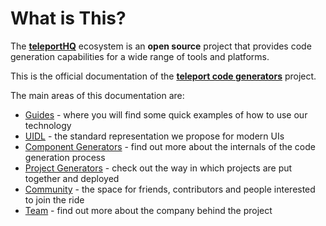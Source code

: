 # What is This?

The [**teleportHQ**](https://teleporthq.io/) ecosystem is an **open source** project that provides code generation capabilities for a wide range of tools and platforms.

This is the official documentation of the [**teleport code generators**](https://github.com/teleporthq/teleport-code-generators) project.

The main areas of this documentation are:
* [Guides](/guides/getting-started.html) - where you will find some quick examples of how to use our technology
* [UIDL](/uidl/) - the standard representation we propose for modern UIs
* [Component Generators](/component-generators/) - find out more about the internals of the code generation process
* [Project Generators](/project-generators/) - check out the way in which projects are put together and deployed
* [Community](/community/) - the space for friends, contributors and people interested to join the ride
* [Team](/team/) - find out more about the company behind the project
